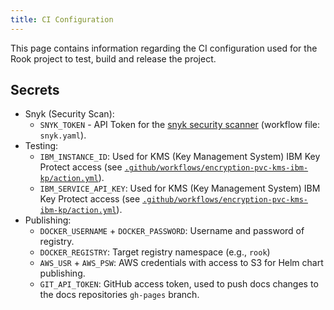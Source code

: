 ```yaml
---
title: CI Configuration
---
```


This page contains information regarding the CI configuration used for the Rook project to test, build and release the project.

## Secrets

* Snyk (Security Scan):
    * `SNYK_TOKEN` - API Token for the [snyk security scanner](https://snyk.io/) (workflow file: `snyk.yaml`).
* Testing:
    * `IBM_INSTANCE_ID`: Used for KMS (Key Management System) IBM Key Protect access (see [`.github/workflows/encryption-pvc-kms-ibm-kp/action.yml`](https://github.com/rook/rook/blob/master/.github/workflows/encryption-pvc-kms-ibm-kp/action.yml)).
    * `IBM_SERVICE_API_KEY`: Used for KMS (Key Management System) IBM Key Protect access (see [`.github/workflows/encryption-pvc-kms-ibm-kp/action.yml`](https://github.com/rook/rook/blob/master/.github/workflows/encryption-pvc-kms-ibm-kp/action.yml)).
* Publishing:
    * `DOCKER_USERNAME` + `DOCKER_PASSWORD`: Username and password of registry.
    * `DOCKER_REGISTRY`: Target registry namespace (e.g., `rook`)
    * `AWS_USR` + `AWS_PSW`: AWS credentials with access to S3 for Helm chart publishing.
    * `GIT_API_TOKEN`: GitHub access token, used to push docs changes to the docs repositories `gh-pages` branch.
